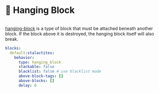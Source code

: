 # 🚟 Hanging Block

<figure><img src="https://1836335287-files.gitbook.io/~/files/v0/b/gitbook-x-prod.appspot.com/o/spaces%2FOgvQ1fEJPROp7131PPlK%2Fuploads%2FJeuDs9y5sL36WOa0fB4x%2Fimage.png?alt=media&#x26;token=049ac4d9-aee7-4605-b6f1-5debd761f33c" alt=""><figcaption></figcaption></figure>

[hanging-block](hanging-block "mention") is a type of block that must be attached beneath another block. If the block above it is destroyed, the hanging block itself will also break.

```yaml
blocks:
  default:stalactites:
    behavior:
      type: hanging_block
      stackable: false
      blacklist: false # use blacklist mode
      above-block-tags: []
      above-blocks: []
      delay: 0
```
